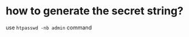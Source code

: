 how to generate the secret string?
=====================================

use `htpasswd -nb admin` command

